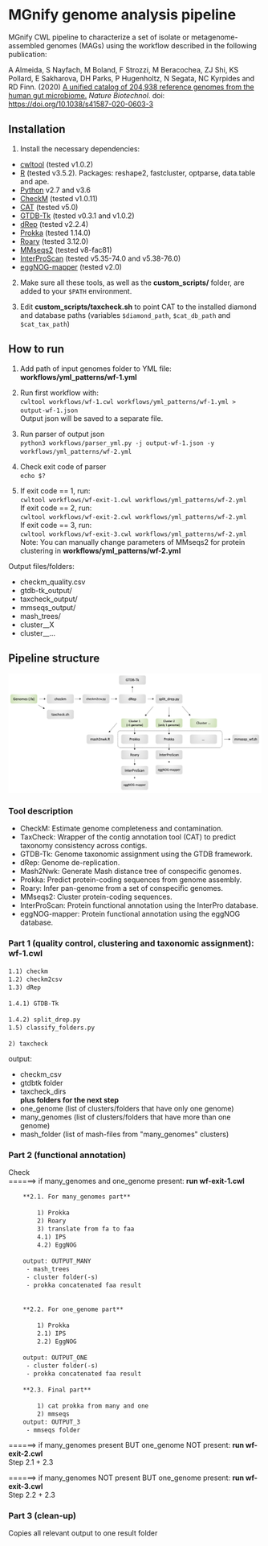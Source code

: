 # MGnify genome analysis pipeline

MGnify CWL pipeline to characterize a set of isolate or metagenome-assembled genomes (MAGs) using the workflow described in the following publication: 

A Almeida, S Nayfach, M Boland, F Strozzi, M Beracochea, ZJ Shi, KS Pollard, E Sakharova, DH Parks, P Hugenholtz, N Segata, NC Kyrpides and RD Finn. (2020) [A unified catalog of 204,938 reference genomes from the human gut microbiome.](https://www.nature.com/articles/s41587-020-0603-3) <i>Nature Biotechnol</i>. doi: https://doi.org/10.1038/s41587-020-0603-3

## Installation

1. Install the necessary dependencies:
- [cwltool](https://github.com/common-workflow-language/cwltool) (tested v1.0.2)
- [R](https://www.r-project.org/) (tested v3.5.2). Packages: reshape2, fastcluster, optparse, data.table and ape.
- [Python](https://www.python.org/) v2.7 and v3.6
- [CheckM](https://github.com/Ecogenomics/CheckM) (tested v1.0.11)
- [CAT](https://github.com/dutilh/CAT) (tested v5.0)
- [GTDB-Tk](https://github.com/Ecogenomics/GTDBTk) (tested v0.3.1 and v1.0.2)
- [dRep](https://drep.readthedocs.io/en/latest/) (tested v2.2.4)
- [Prokka](https://github.com/tseemann/prokka) (tested 1.14.0)
- [Roary](https://sanger-pathogens.github.io/Roary/) (tested 3.12.0)
- [MMseqs2](https://github.com/soedinglab/MMseqs2) (tested v8-fac81)
- [InterProScan](https://github.com/ebi-pf-team/interproscan/wiki) (tested v5.35-74.0 and v5.38-76.0)
- [eggNOG-mapper](https://github.com/eggnogdb/eggnog-mapper/wiki/eggNOG-mapper-v2) (tested v2.0)

2. Make sure all these tools, as well as the <b>custom_scripts/</b> folder, are added to your `$PATH` environment.

3. Edit <b>custom_scripts/taxcheck.sh</b> to point CAT to the installed diamond and database paths (variables `$diamond_path`, `$cat_db_path` and `$cat_tax_path`)

## How to run

1. Add path of input genomes folder to YML file: <b>workflows/yml_patterns/wf-1.yml</b>

2. Run first workflow with: \
`cwltool workflows/wf-1.cwl workflows/yml_patterns/wf-1.yml > output-wf-1.json` \
Output json will be saved to a separate file.

3. Run parser of output json \
`python3 workflows/parser_yml.py -j output-wf-1.json -y workflows/yml_patterns/wf-2.yml`

4. Check exit code of parser \
`echo $?`

5. If exit code == 1, run: \
`cwltool workflows/wf-exit-1.cwl workflows/yml_patterns/wf-2.yml` \
If exit code == 2, run: \
`cwltool workflows/wf-exit-2.cwl workflows/yml_patterns/wf-2.yml` \
If exit code == 3, run: \
`cwltool workflows/wf-exit-3.cwl workflows/yml_patterns/wf-2.yml` \
Note: You can manually change parameters of MMseqs2 for protein clustering in <b>workflows/yml_patterns/wf-2.yml</b>

Output files/folders:
- checkm_quality.csv
- gtdb-tk_output/
- taxcheck_output/
- mmseqs_output/
- mash_trees/
- cluster__X
- cluster__...

## Pipeline structure

![Pipeline overview](pipeline_overview.png)

### Tool description
- CheckM: Estimate genome completeness and contamination.
- TaxCheck: Wrapper of the contig annotation tool (CAT) to predict taxonomy consistency across contigs.
- GTDB-Tk: Genome taxonomic assignment using the GTDB framework.
- dRep: Genome de-replication.
- Mash2Nwk: Generate Mash distance tree of conspecific genomes.
- Prokka: Predict protein-coding sequences from genome assembly.
- Roary: Infer pan-genome from a set of conspecific genomes.
- MMseqs2: Cluster protein-coding sequences.
- InterProScan: Protein functional annotation using the InterPro database.
- eggNOG-mapper: Protein functional annotation using the eggNOG database.

### Part 1 (quality control, clustering and taxonomic assignment): **wf-1.cwl**

    1.1) checkm 
    1.2) checkm2csv 
    1.3) dRep 

    1.4.1) GTDB-Tk

    1.4.2) split_drep.py
    1.5) classify_folders.py

    2) taxcheck

output: 
 - checkm_csv
 - gtdbtk folder
 - taxcheck_dirs \
**plus folders for the next step**
 - one_genome (list of clusters/folders that have only one genome)
 - many_genomes (list of clusters/folders that have more than one genome)
 - mash_folder (list of mash-files from "many_genomes" clusters)

### Part 2 (functional annotation)
Check \
======> if many_genomes and one_genome present: **run wf-exit-1.cwl**

        **2.1. For many_genomes part**
            
            1) Prokka
            2) Roary
            3) translate from fa to faa
            4.1) IPS
            4.2) EggNOG
            
        output: OUTPUT_MANY
         - mash_trees
         - cluster folder(-s)
         - prokka concatenated faa result
         
         
        **2.2. For one_genome part** 
        
            1) Prokka
            2.1) IPS
            2.2) EggNOG
            
        output: OUTPUT_ONE
         - cluster folder(-s)
         - prokka concatenated faa result

        **2.3. Final part**   
        
            1) cat prokka from many and one
            2) mmseqs 
        output: OUTPUT_3
         - mmseqs folder
    
======> if many_genomes present BUT one_genome NOT present: **run wf-exit-2.cwl**    
Step 2.1 + 2.3

======> if many_genomes NOT present BUT one_genome present: **run wf-exit-3.cwl**    
Step 2.2 + 2.3

### Part 3 (clean-up)
Copies all relevant output to one result folder
